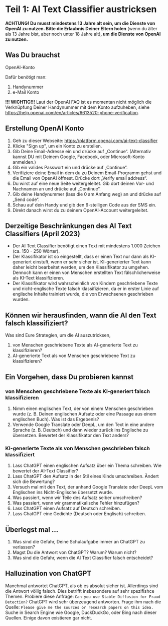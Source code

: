 # Teil 1: AI Text Classifier austricksen
**ACHTUNG! Du musst mindestens 13 Jahre alt sein, um die Dienste von OpenAI zu nutzen. Bitte die Erlaubnis Deiner Eltern holen** (wenn du älter als 13 Jahre bist, aber noch unter 18 Jahre alt)**, um die Dienste von OpenAI zu nutzen.**

## Was Du brauchst
OpenAI-Konto

Dafür benötigt man:
1. Handynummer
2. e-Mail Konto 

**!!! WICHTIG!!!** 
Laut der OpenAI FAQ ist es momentan nicht möglich die Verknüpfung Deiner Handynummer  mit dem Konto aufzuheben, siehe https://help.openai.com/en/articles/6613520-phone-verification.

## Erstellung OpenAI Konto
1. Geh zu dieser Webseite: https://platform.openai.com/ai-text-classifier
2. Klicke "Sign up", um ein Konto zu erstellen.
3. Gib Deine Email-Adresse ein und drücke auf „Continue“. (Alternativ kannst DU mit Deinem Google, Facebook, oder Microsoft-Konto anmelden.)
4. Gib ein valides Passwort ein und drücke auf „Continue“.
5. Verifiziere deine Email in dem du zu Deinem Email-Programm gehst und die Email von OpenAI öffnest. Drücke dort „Verify email address“.
6. Du wirst auf eine neue Seite weitergeleitet. Gib dort deinen Vor- und Nachnamen an und drücke auf „Continue“.
7. Gib deine Handynummer (lass die 0 am Anfang weg) an und drücke auf „Send code“.
8. Schau auf dein Handy und gib den 6-stelligen Code aus der SMS ein.
9. Direkt danach wirst du zu deinem OpenAI-Account weitergeleitet. 

## Derzeitige Beschränkungen des AI Text Classifiers (April 2023)
* Der AI Text Classifier benötigt einen Text mit mindestens 1.000 Zeichen (ca. 150 - 250 Wörter).
* Der Klassifikator ist so eingestellt, dass er einen Text nur dann als KI-generiert einstuft, wenn er sehr sicher ist. KI-generierter Text kann daher leicht bearbeitet werden, um den Klassifikator zu umgehen. Dennoch kann er einen von Menschen erstellten Text fälschlicherweise als KI-Text klassifizieren.
* Der Klassifikator wird wahrscheinlich von Kindern geschriebene Texte und nicht-englische Texte falsch klassifizieren, da er in erster Linie auf englische Inhalte trainiert wurde, die von Erwachsenen geschrieben wurden.

## Können wir herausfinden, wann die AI den Text falsch klassifiziert?
Was sind Eure Strategien, um die AI auszutricksen,
1. von Menschen geschriebene Texte als AI-generierte Text zu klassifizieren?
2. AI-generierte Text als von Menschen geschriebene Text zu klassifizieren?

## Ein Vorgehen, dass Du probieren kannst
### von Menschen geschriebene Texte als KI-generiert falsch klassifizieren
1. Nimm einen englischen Text, der von einem Menschen geschrieben wurde (z. B. Deinen englischen Aufsatz oder eine Passage aus einem englischen Buch). Was ist das Ergebenis?
2. Verwende Google Translate oder DeepL, um den Text in eine andere Sprache (z. B. Deutsch) und dann wieder zurück ins Englische zu übersetzen. Bewertet der Klassifikator den Text anders?

### KI-generierte Texte als von Menschen geschrieben falsch klassifiziert
1. Lass ChatGPT einen englischen Aufsatz über ein Thema schreiben. Wie bewertet der AI-Text Classifier?
2. Lass ChatGPT den Aufsatz in der Stil eines Kinds umschreiben. Ändert sich die Bewertung?
3. Versuch mal mit den Text, der anhand Google Translate oder DeepL vom Englischen ins Nicht-Englische übersetzt wurde.
4. Was passiert, wenn wir Teile des Aufsatz selber umschreiben?
5. Was passiert, wenn wir grammatikalische Fehler hinzufügen?
6. Lass ChatGPT einen Aufsatz auf Deutsch schreiben.
7. Lass ChatGPT eine Gedichte (Deutsch oder Englisch) schreiben.

## Überlegst mal ...
1. Was sind die Gefahr, Deine Schulaufgabe immer an ChatGPT zu verlassen?
2. Magst Du die Antwort von ChatGPT? Warum? Warum nicht?
2. Was sind die Gefahr, wenn die AI Text Classifier falsch entscheidet?

## Halluzination von ChatGPT
Manchmal antwortet ChatGPT, als ob es absolut sicher ist. Allerdings sind die Antwort völlig falsch. Dies betrifft insbesondere auf sehr spezifishce Themen.
Probiere diese Anfrage:
```Can you use Stable Diffusion for Fraud Detection?```
ChatGPT wird sehr überzeugend antworten. Frage ihm nach die Quelle:
```Please give me the sources or research papers on this idea.```
Suche in Search Engine wie Google, DuckDuckGo, oder Bing nach dieser Quellen. Einige davon existieren gar nicht.

